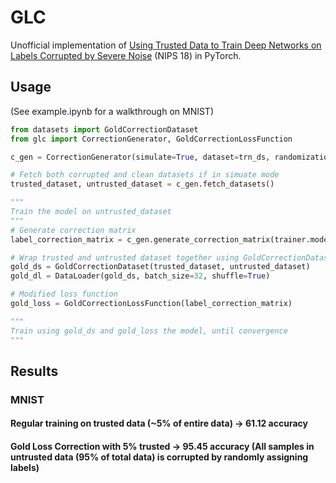 # GLC
Unofficial implementation of [Using Trusted Data to Train Deep Networks on
Labels Corrupted by Severe Noise](https://arxiv.org/pdf/1802.05300.pdf) (NIPS 18) in PyTorch. 
## Usage
(See example.ipynb for a walkthrough on MNIST)
```python
from datasets import GoldCorrectionDataset
from glc import CorrectionGenerator, GoldCorrectionLossFunction

c_gen = CorrectionGenerator(simulate=True, dataset=trn_ds, randomization_strength=1.0)

# Fetch both corrupted and clean datasets if in simuate mode
trusted_dataset, untrusted_dataset = c_gen.fetch_datasets()

"""
Train the model on untrusted_dataset
"""
# Generate correction matrix
label_correction_matrix = c_gen.generate_correction_matrix(trainer.model, 32)

# Wrap trusted and untrusted dataset together using GoldCorrectionDataset class
gold_ds = GoldCorrectionDataset(trusted_dataset, untrusted_dataset)
gold_dl = DataLoader(gold_ds, batch_size=32, shuffle=True)

# Modified loss function
gold_loss = GoldCorrectionLossFunction(label_correction_matrix)

"""
Train using gold_ds and gold_loss the model, until convergence
"""
```

## Results
### MNIST
#### Regular training on trusted data (~5% of entire data) -> 61.12 accuracy
#### Gold Loss Correction with 5% trusted -> 95.45 accuracy (All samples in untrusted data (95% of total data) is corrupted by randomly assigning labels)
